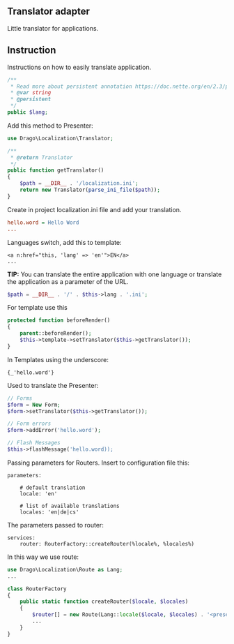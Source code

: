 ## Translator adapter
Little translator for applications.

## Instruction
Instructions on how to easily translate application.
```php
/**
 * Read more about persistent annotation https://doc.nette.org/en/2.3/presenters#toc-persistent-parameters
 * @var string
 * @persistent
 */
public $lang;
```
Add this method to Presenter:
```php
use Drago\Localization\Translator;

/**
 * @return Translator
 */
public function getTranslator()
{
	$path = __DIR__ . '/localization.ini';
	return new Translator(parse_ini_file($path));
}
```

Create in project localization.ini file and add your translation.
```ini
hello.word = Hello Word
...
```
Languages switch, add this to template:
```latte
<a n:href="this, 'lang' => 'en'">EN</a>
...
```

**TIP:**
You can translate the entire application with one language or translate the application
as a parameter of the URL.

```php
$path = __DIR__ . '/' . $this->lang . '.ini';
```

For template use this
```php
protected function beforeRender()
{
	parent::beforeRender();
	$this->template->setTranslator($this->getTranslator());
}
```

In Templates using the underscore:
```latte
{_'hello.word'}
```

Used to translate the Presenter:
```php
// Forms
$form = New Form;
$form->setTranslator($this->getTranslator());

// Form errors
$form->addError('hello.word');

// Flash Messages
$this->flashMessage('hello.word));
```

Passing parameters for Routers. Insert to configuration file this:
```neon
parameters:

	# default translation
	locale: 'en'

	# list of available translations
	locales: 'en|de|cs'

```
The parameters passed to router:

```neon
services:
	router: RouterFactory::createRouter(%locale%, %locales%)
```

In this way we use route:
```php
use Drago\Localization\Route as Lang;
...

class RouterFactory
{
	public static function createRouter($locale, $locales)
	{
		$router[] = new Route(Lang::locale($locale, $locales) . '<presenter>/<action>[/<id>]', 'Presenter:action');
		...
	}
}
```
